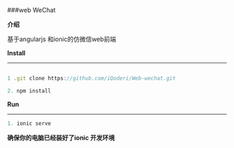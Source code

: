 ###web WeChat

**介绍**

基于angularjs 和ionic的仿微信web前端

**Install**

----
```javascript

1 .git clone https://github.com/iQoderi/Web-wechat.git

2. npm install

```

**Run**

----
```javascript
1. ionic serve

```



**确保你的电脑已经装好了ionic 开发环境**



